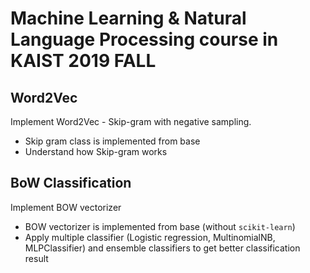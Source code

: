 # Machine Learning & Natural Language Processing course in KAIST 2019 FALL

## Word2Vec
Implement Word2Vec - Skip-gram with negative sampling.
* Skip gram class is implemented from base
* Understand how Skip-gram works

## BoW Classification
Implement BOW vectorizer
* BOW vectorizer is implemented from base (without `scikit-learn`)
* Apply multiple classifier (Logistic regression, MultinomialNB, MLPClassifier) and ensemble classifiers to get better classification result
